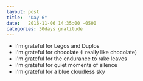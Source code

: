 ```yaml
---
layout: post
title:  "Day 6"
date:   2016-11-06 14:35:00 -0500
categories: 30days gratitude
---
```


* I'm grateful for Legos and Duplos
* I'm grateful for chocolate (I really like chocolate)
* I'm grateful for the endurance to rake leaves
* I'm grateful for quiet moments of silence
* I'm grateful for a blue cloudless sky